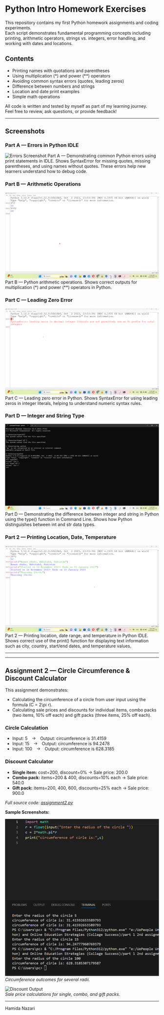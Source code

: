 # Python Intro Homework Exercises

This repository contains my first Python homework assignments and coding experiments.  
Each script demonstrates fundamental programming concepts including printing, arithmetic operators, strings vs. integers, error handling, and working with dates and locations.

## Contents
- Printing names with quotations and parentheses
- Using multiplication (*) and power (**) operators
- Avoiding common syntax errors (quotes, leading zeros)
- Difference between numbers and strings
- Location and date print examples
- Simple math operations

All code is written and tested by myself as part of my learning journey.  
Feel free to review, ask questions, or provide feedback!

---

## Screenshots

### Part A — Errors in Python IDLE
![Errors Screenshot](screenshots/PartA—ErrorsinPythonIDLE.png)
Part A — Demonstrating common Python errors using print statements in IDLE. Shows SyntaxError for missing quotes, missing parentheses, and using names without quotes. These errors help new learners understand how to debug code.

### Part B — Arithmetic Operations
![Python Arithmetic](screenshots/partB_arithmetic.png)  
Part B — Python arithmetic operations. Shows correct outputs for multiplication (*) and power (**) operators in Python.

### Part C — Leading Zero Error
![Leading Zero Error](screenshots/partc_leading_zero.png)  
Part C — Leading zero error in Python. Shows SyntaxError for using leading zeros in integer literals, helping to understand numeric syntax rules.

### Part D — Integer and String Type
![Integer vs String](screenshots/partd_type.png)  
Part D — Demonstrating the difference between integer and string in Python using the type() function in Command Line. Shows how Python distinguishes between int and str data types.

### Part 2 — Printing Location, Date, Temperature
![Location, Date, Temperature](screenshots/part-2.png)  
Part 2 — Printing location, date range, and temperature in Python IDLE. Shows correct use of the print() function for displaying text information such as city, country, start/end dates, and temperature values.

---

---

## Assignment 2 — Circle Circumference & Discount Calculator

This assignment demonstrates:
- Calculating the circumference of a circle from user input using the formula \(C = 2\pi r\).
- Calculating sale prices and discounts for individual items, combo packs (two items, 10% off each) and gift packs (three items, 25% off each).

### Circle Calculation

- Input: 5 → Output: circumference is 31.4159
- Input: 15 → Output: circumference is 94.2478
- Input: 100 → Output: circumference is 628.3185

### Discount Calculator

- **Single item:** cost=200, discount=0% → Sale price: 200.0
- **Combo pack:** items=200 & 400, discounts=10% each → Sale price: 540.0
- **Gift pack:** items=200, 400, 600, discounts=25% each → Sale price: 900.0

*Full source code: [assignment2.py](assignment2.py)*

**Sample Screenshots:**

![Circle Output](screenshots/secondassignmentpart1.png)  
*Circumference outcomes for several radii.*

![Discount Output](screenshots/secondassignmentpart2.png)  
*Sale price calculations for single, combo, and gift packs.*

---


Hamida Nazari

